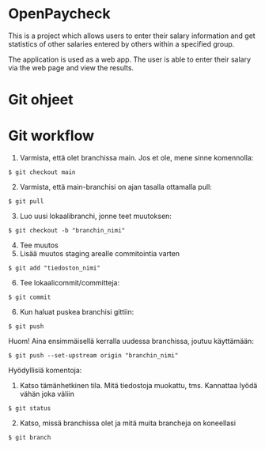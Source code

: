# OpenPaycheck

This is a project which allows users to enter their salary information and get statistics of other salaries entered by others within a specified group.

The application is used as a web app. The user is able to enter their salary via the web page and view the results.


# Git ohjeet

# Git workflow

1. Varmista, että olet branchissa main. Jos et ole, mene sinne komennolla:
```
$ git checkout main
```
2. Varmista, että main-branchisi on ajan tasalla ottamalla pull:
```
$ git pull
```
3. Luo uusi lokaalibranchi, jonne teet muutoksen:
```
$ git checkout -b "branchin_nimi"
```
4. Tee muutos
5. Lisää muutos staging arealle commitointia varten
```
$ git add "tiedoston_nimi"
```
6. Tee lokaalicommit/committeja:
```
$ git commit
```
6. Kun haluat puskea branchisi gittiin:
```
$ git push
```
Huom! Aina ensimmäisellä kerralla uudessa branchissa, joutuu käyttämään:
```
$ git push --set-upstream origin "branchin_nimi"
```

Hyödyllisiä komentoja:

1. Katso tämänhetkinen tila. Mitä tiedostoja muokattu, tms. Kannattaa lyödä vähän joka väliin
```
$ git status
```
2. Katso, missä branchissa olet ja mitä muita brancheja on koneellasi
```
$ git branch
```
